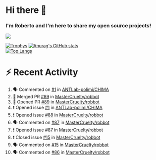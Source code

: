 # Hi there 👋
### I'm Roberto and I'm here to share my open source projects!

<img src="https://komarev.com/ghpvc/?username=mastercruelty&label=Profile views&color=0e75b6"><br>

[![Trophys](https://github-profile-trophy.vercel.app/?username=mastercruelty)](https://github.com/ryo-ma/github-profile-trophy)
[![Anurag's GitHub stats](https://github-readme-stats.vercel.app/api?username=mastercruelty&show_icons=true&theme=tokyonight)](https://github.com/anuraghazra/github-readme-stats)<br>
[![Top Langs](https://github-readme-stats.vercel.app/api/top-langs/?username=mastercruelty&langs_count=8&hide=jupyter%20notebook&exclude_repo=Alarm-project&langs_count=6&layout=compact&theme=tokyonight)](https://github.com/anuraghazra/github-readme-stats)

# :zap: Recent Activity
<!--START_SECTION:activity-->
1. 🗣 Commented on [#1](https://github.com/ANTLab-polimi/CHIMA/issues/1) in [ANTLab-polimi/CHIMA](https://github.com/ANTLab-polimi/CHIMA)
2. 🎉 Merged PR [#89](https://github.com/MasterCruelty/robbot/pull/89) in [MasterCruelty/robbot](https://github.com/MasterCruelty/robbot)
3. 💪 Opened PR [#89](https://github.com/MasterCruelty/robbot/pull/89) in [MasterCruelty/robbot](https://github.com/MasterCruelty/robbot)
4. ❗️ Opened issue [#1](https://github.com/ANTLab-polimi/CHIMA/issues/1) in [ANTLab-polimi/CHIMA](https://github.com/ANTLab-polimi/CHIMA)
5. ❗️ Opened issue [#88](https://github.com/MasterCruelty/robbot/issues/88) in [MasterCruelty/robbot](https://github.com/MasterCruelty/robbot)
6. 🗣 Commented on [#87](https://github.com/MasterCruelty/robbot/issues/87) in [MasterCruelty/robbot](https://github.com/MasterCruelty/robbot)
7. ❗️ Opened issue [#87](https://github.com/MasterCruelty/robbot/issues/87) in [MasterCruelty/robbot](https://github.com/MasterCruelty/robbot)
8. ❗️ Closed issue [#15](https://github.com/MasterCruelty/robbot/issues/15) in [MasterCruelty/robbot](https://github.com/MasterCruelty/robbot)
9. 🗣 Commented on [#15](https://github.com/MasterCruelty/robbot/issues/15) in [MasterCruelty/robbot](https://github.com/MasterCruelty/robbot)
10. 🗣 Commented on [#86](https://github.com/MasterCruelty/robbot/issues/86) in [MasterCruelty/robbot](https://github.com/MasterCruelty/robbot)
<!--END_SECTION:activity-->
